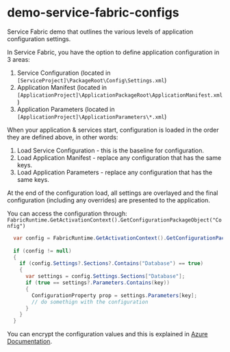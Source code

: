 # demo-service-fabric-configs
Service Fabric demo that outlines the various levels of application configuration settings.

In Service Fabric, you have the option to define application configuration in 3 areas:

1.  Service Configuration (located in `[ServiceProject]\PackageRoot\Config\Settings.xml`)
2.  Application Manifest (located in `[ApplicationProject]\ApplicationPackageRoot\ApplicationManifest.xml`)
3.  Application Parameters (located in `[ApplicationProject]\ApplicationParameters\*.xml`)

When your application & services start, configuration is loaded in the order they are defined above, in other words:

1.  Load Service Configuration - this is the baseline for configuration.
2.  Load Application Manifest - replace any configuration that has the same keys.
3.  Load Application Parameters - replace any configuration that has the same keys.

At the end of the configuration load, all settings are overlayed and the final configuration (including any overrides) are presented to the application.

You can access the configuration through:  `FabricRuntime.GetActivationContext().GetConfigurationPackageObject("Config")`

```C#
  var config = FabricRuntime.GetActivationContext().GetConfigurationPackageObject("Config");
            
  if (config != null)
  {
    if (config.Settings?.Sections?.Contains("Database") == true)
    {
      var settings = config.Settings.Sections["Database"];
      if (true == settings?.Parameters.Contains(key))
      {
        ConfigurationProperty prop = settings.Parameters[key];
        // do somethign with the configuration
      }
    }
  }
```

You can encrypt the configuration values and this is explained in [Azure Documentation](https://azure.microsoft.com/en-us/documentation/articles/service-fabric-application-secret-management/).
